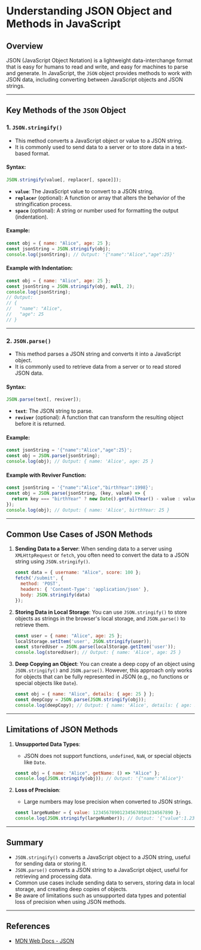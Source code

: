 
# Understanding JSON Object and Methods in JavaScript

## Overview
JSON (JavaScript Object Notation) is a lightweight data-interchange format that is easy for humans to read and write, and easy for machines to parse and generate. In JavaScript, the `JSON` object provides methods to work with JSON data, including converting between JavaScript objects and JSON strings.

---

## Key Methods of the `JSON` Object

### 1. `JSON.stringify()`
- This method converts a JavaScript object or value to a JSON string.
- It is commonly used to send data to a server or to store data in a text-based format.

#### Syntax:
```javascript
JSON.stringify(value[, replacer[, space]]);
```

- **`value`**: The JavaScript value to convert to a JSON string.
- **`replacer`** (optional): A function or array that alters the behavior of the stringification process.
- **`space`** (optional): A string or number used for formatting the output (indentation).

#### Example:
```javascript
const obj = { name: "Alice", age: 25 };
const jsonString = JSON.stringify(obj);
console.log(jsonString); // Output: '{"name":"Alice","age":25}'
```

#### Example with Indentation:
```javascript
const obj = { name: "Alice", age: 25 };
const jsonString = JSON.stringify(obj, null, 2);
console.log(jsonString);
// Output:
// {
//   "name": "Alice",
//   "age": 25
// }
```

---

### 2. `JSON.parse()`
- This method parses a JSON string and converts it into a JavaScript object.
- It is commonly used to retrieve data from a server or to read stored JSON data.

#### Syntax:
```javascript
JSON.parse(text[, reviver]);
```

- **`text`**: The JSON string to parse.
- **`reviver`** (optional): A function that can transform the resulting object before it is returned.

#### Example:
```javascript
const jsonString = '{"name":"Alice","age":25}';
const obj = JSON.parse(jsonString);
console.log(obj); // Output: { name: 'Alice', age: 25 }
```

#### Example with Reviver Function:
```javascript
const jsonString = '{"name":"Alice","birthYear":1998}';
const obj = JSON.parse(jsonString, (key, value) => {
  return key === "birthYear" ? new Date().getFullYear() - value : value;
});
console.log(obj); // Output: { name: 'Alice', birthYear: 25 }
```

---

## Common Use Cases of JSON Methods

1. **Sending Data to a Server**:
   When sending data to a server using `XMLHttpRequest` or `fetch`, you often need to convert the data to a JSON string using `JSON.stringify()`.
   ```javascript
   const data = { username: "Alice", score: 100 };
   fetch('/submit', {
     method: 'POST',
     headers: { 'Content-Type': 'application/json' },
     body: JSON.stringify(data)
   });
   ```

2. **Storing Data in Local Storage**:
   You can use `JSON.stringify()` to store objects as strings in the browser's local storage, and `JSON.parse()` to retrieve them.
   ```javascript
   const user = { name: "Alice", age: 25 };
   localStorage.setItem('user', JSON.stringify(user));
   const storedUser = JSON.parse(localStorage.getItem('user'));
   console.log(storedUser); // Output: { name: 'Alice', age: 25 }
   ```

3. **Deep Copying an Object**:
   You can create a deep copy of an object using `JSON.stringify()` and `JSON.parse()`. However, this approach only works for objects that can be fully represented in JSON (e.g., no functions or special objects like `Date`).
   ```javascript
   const obj = { name: "Alice", details: { age: 25 } };
   const deepCopy = JSON.parse(JSON.stringify(obj));
   console.log(deepCopy); // Output: { name: 'Alice', details: { age: 25 } }
   ```

---

## Limitations of JSON Methods

1. **Unsupported Data Types**:
   - JSON does not support functions, `undefined`, `NaN`, or special objects like `Date`.
   ```javascript
   const obj = { name: "Alice", getName: () => "Alice" };
   console.log(JSON.stringify(obj)); // Output: '{"name":"Alice"}'
   ```

2. **Loss of Precision**:
   - Large numbers may lose precision when converted to JSON strings.
   ```javascript
   const largeNumber = { value: 123456789012345678901234567890 };
   console.log(JSON.stringify(largeNumber)); // Output: '{"value":1.2345678901234568e+29}'
   ```

---

## Summary

- `JSON.stringify()` converts a JavaScript object to a JSON string, useful for sending data or storing it.
- `JSON.parse()` converts a JSON string to a JavaScript object, useful for retrieving and processing data.
- Common use cases include sending data to servers, storing data in local storage, and creating deep copies of objects.
- Be aware of limitations such as unsupported data types and potential loss of precision when using JSON methods.

---

## References
- [MDN Web Docs - JSON](https://developer.mozilla.org/en-US/docs/Web/JavaScript/Reference/Global_Objects/JSON)
